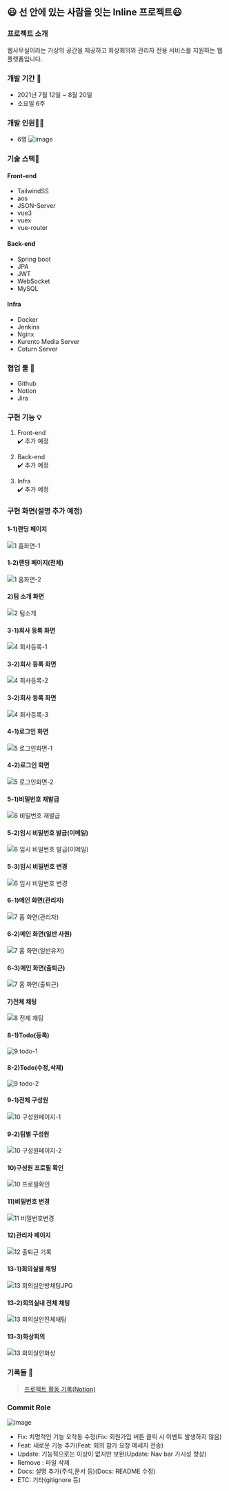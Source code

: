 ## :smiley: 선 안에 있는 사람을 잇는 Inline 프로젝트:smiley: 

### 프로젝트 소개 
 웹사무실이라는 가상의 공간을 제공하고 화상회의와 관리자 전용 서비스를 지원하는 웹 플랫폼입니다.

### 개발 기간 📆 
* 2021년 7월 12일 ~ 8월 20일
* 소요일 6주

### 개발 인원🙎‍♂️
* 6명
![image](https://user-images.githubusercontent.com/66583397/130754089-4606b817-10e0-480b-b6d5-fc1891f3487e.png)


### 기술 스택🌈
#### Front-end
* TailwindSS
* aos
* JSON-Server
* vue3
* vuex
* vue-router
#### Back-end
* Spring boot
* JPA
* JWT
* WebSocket
* MySQL
#### Infra
* Docker
* Jenkins
* Nginx
* Kurento Media Server
* Coturn Server

### 협업 툴 🔨
* Github
* Notion
* Jira

### 구현 기능 💡
1) Front-end  
✔️ 추가 예정

2) Back-end  
✔️ 추가 예정

3) Infra  
✔️ 추가 예정

### 구현 화면(설명 추가 예정)
#### 1-1)랜딩 페이지
![1 홈화면-1](https://user-images.githubusercontent.com/66583397/135076926-bb28f2cc-d852-4e52-b80d-30cef32c70c3.jpg)
#### 1-2)랜딩 페이지(전체)
![1 홈화면-2](https://user-images.githubusercontent.com/66583397/135076929-15b21225-59b7-458f-a127-dd8c2e47f568.jpg)
#### 2)팀 소개 화면
![2 팀소개](https://user-images.githubusercontent.com/66583397/135076932-1bfd4dd9-5727-49cd-af1e-e2982eac7262.jpg)
#### 3-1)회사 등록 화면
![4 회사등록-1](https://user-images.githubusercontent.com/66583397/135076934-6787c970-ddee-4a96-8289-b6f50d55f0a4.jpg)
#### 3-2)회사 등록 화면
![4 회사등록-2](https://user-images.githubusercontent.com/66583397/135076936-88ad279c-1d63-450e-8c32-a5bff066069c.jpg)
#### 3-2)회사 등록 화면
![4 회사등록-3](https://user-images.githubusercontent.com/66583397/135076933-7a15b3a3-84be-4d84-aed4-5cd569a615bb.jpg)
#### 4-1)로그인 화면
![5 로그인화면-1](https://user-images.githubusercontent.com/66583397/135076938-2025242e-36d6-4c70-884d-865c8578359a.jpg)
#### 4-2)로그인 화면
![5 로그인화면-2](https://user-images.githubusercontent.com/66583397/135076940-3482db5d-5b3a-4acc-9bc8-ad2e3ad23e8d.jpg)
#### 5-1)비밀번호 재발급
![6 비밀번호 재발급](https://user-images.githubusercontent.com/66583397/135076941-316f0172-1e7f-4e78-8949-fa7a8e76d2c5.jpg)
#### 5-2)임시 비밀번호 발급(이메일)
![6 임시 비밀번호 발급(이메일)](https://user-images.githubusercontent.com/66583397/135076943-ea42c35c-fea4-447e-ac61-067677dcb647.jpg)
#### 5-3)임시 비밀번호 변경
![6 임시 비밀번호 변경](https://user-images.githubusercontent.com/66583397/135076946-ccc87362-c0e8-4536-ad67-fe43c5380cc7.jpg)
#### 6-1)메인 화면(관리자)
![7 홈 화면(관리자)](https://user-images.githubusercontent.com/66583397/135076951-c54f1035-e753-4900-bc45-05544ba1b826.jpg)
#### 6-2)메인 화면(일반 사원)
![7 홈 화면(일반유저)](https://user-images.githubusercontent.com/66583397/135076952-a65144df-8eae-4101-b0cf-2f5a386721c8.jpg)
#### 6-3)메인 화면(출퇴근)
![7 홈 화면(출퇴근)](https://user-images.githubusercontent.com/66583397/135076955-6e0215ce-dfdf-43d5-b70a-0466b740d497.jpg)
#### 7)전체 채팅
![8 전체 채팅](https://user-images.githubusercontent.com/66583397/135076957-29e8bb94-a53f-4846-849e-9fb6c9f8c3ff.jpg)
#### 8-1)Todo(등록)
![9 todo-1](https://user-images.githubusercontent.com/66583397/135076960-b101a32d-508f-491b-8e28-5e1ff3101f7a.jpg)
#### 8-2)Todo(수정,삭제)
![9 todo-2](https://user-images.githubusercontent.com/66583397/135076963-dfe4e00b-1bfd-4472-84e0-d31207b86c69.jpg)
#### 9-1)전체 구성원
![10 구성원페이지-1](https://user-images.githubusercontent.com/66583397/135076966-4f585fa5-d9af-46db-bdae-b5ac016715fe.jpg)
#### 9-2)팀별 구성원
![10 구성원페이지-2](https://user-images.githubusercontent.com/66583397/135076968-8e277e74-0de1-4eed-bd5a-07894a743ac1.jpg)
#### 10)구성원 프로필 확인
![10 프로필확인](https://user-images.githubusercontent.com/66583397/135076971-0c011898-8325-4e6f-b38d-f419fa74911a.jpg)
#### 11)비밀번호 변경
![11 비밀번호변경](https://user-images.githubusercontent.com/66583397/135076972-f3b2ebd1-1544-4eaa-a035-361fb52b310d.jpg)
#### 12)관리자 페이지
![12 출퇴근 기록](https://user-images.githubusercontent.com/66583397/135076974-3e29c659-83ce-4039-ab5a-4a144a59fda2.jpg)
#### 13-1)회의실별 채팅
![13 회의실안방채팅JPG](https://user-images.githubusercontent.com/66583397/135076976-703f8043-eb8f-434c-be4c-c0850d3816f7.JPG)
#### 13-2)회의실내 전체 채팅
![13 회의실안전체채팅](https://user-images.githubusercontent.com/66583397/135076982-1a437887-24be-4e95-a421-ac5d7537a86d.JPG)
#### 13-3)화상회의
![13 회의실안화상](https://user-images.githubusercontent.com/66583397/135076984-339ec632-2ad8-49c9-855e-a9cdfbd45384.JPG)


### 기록들 :speech_balloon: 
> [프로젝트 활동 기록(Notion)](https://www.notion.so/binitiger/SSAFY_-2-_7-c80a086175fe43c09e8fc5ad01f0ba8e)

### Commit Role
![image](https://user-images.githubusercontent.com/66583397/126730413-60f85a6c-40dd-4246-a5e7-24015ea3fe0a.png)
- Fix: 치명적인 기능 오작동 수정(Fix: 회원가입 버튼 클릭 시 이벤트 발생하지 않음)
- Feat: 새로운 기능 추가(Feat: 회의 참가 요청 메세지 전송)
- Update: 기능적으로는 이상이 없지만 보완(Update: Nav bar 가시성 향상)
- Remove : 파일 삭제
- Docs: 설명 추가(주석,문서 등)(Docs: README 수정)
- ETC: 기타(gitignore 등)
